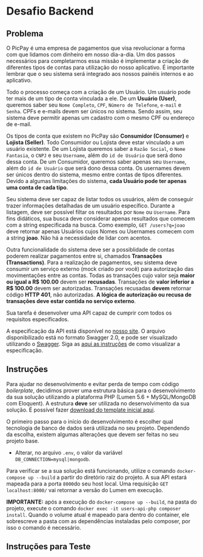 # Desafio Backend

## Problema
O PicPay é uma empresa de pagamentos que visa revolucionar a forma com que lidamos com dinheiro em nosso dia-a-dia. Um dos passos necessários para completarmos essa missão é implementar a criação de diferentes tipos de contas para utilização do nosso aplicativo. 
É importante lembrar que o seu sistema será integrado aos nossos painéis internos e ao aplicativo.

Todo o processo começa com a criação de um Usuário. Um usuário pode ter mais de um tipo de conta vinculada a ele. 
De um **Usuário (User)**, queremos saber seu `Nome Completo`, `CPF`, `Número de Telefone`, `e-mail` e `Senha`. 
CPFs e e-mails devem ser únicos no sistema. Sendo assim, seu sistema deve permitir apenas um cadastro com o mesmo CPF ou endereço de e-mail.

Os tipos de conta que existem no PicPay são **Consumidor (Consumer)** e **Lojista (Seller)**. Todo Consumidor ou Lojista deve estar vinculado a um usuário existente. 
De um Lojista queremos saber a `Razão Social`, o `Nome Fantasia`, o `CNPJ` e seu `Username`, além do `id de Usuário` que será dono dessa conta. 
De um Consumidor, queremos saber apenas seu `Username`, além do `id de Usuário` que será dono dessa conta. 
Os usernames devem ser únicos dentro do sistema, mesmo entre contas de tipos diferentes.
Devido a algumas limitações do sistema, **cada Usuário pode ter apenas uma conta de cada tipo**.

Seu sistema deve ser capaz de listar todos os usuários, além de conseguir trazer informações detalhadas de um usuário específico. 
Durante a listagem, deve ser possível filtar os resultados por `Nome` ou `Username`.
Para fins didáticos, sua busca deve considerar apenas resultados que comecem com a string especificada na busca. Como exemplo,
`GET /users?q=joao` deve retornar apenas Usuários cujos Nomes ou Usernames comecem com a string **joao**. 
Não há a necessidade de lidar com acentos.

Outra funcionalidade do sistema deve ser a possiblidade de contas poderem realizar pagamentos entre si, chamados **Transações (Transactions)**. 
Para a realização de pagamentos, seu sistema deve consumir um serviço externo (mock criado por você) para autorização das movimentações entre as contas.
Todas as transações cujo valor seja **maior ou igual a R$ 100.00** devem ser **recusadas**. Transações de **valor inferior a R$ 100.00** devem ser autorizadas.
Transações recusadas **devem** retornar código **HTTP 401**, não autorizadas. **A lógica de autorização ou recusa de transações deve estar contida no serviço externo**.

Sua tarefa é desenvolver uma API capaz de cumprir com todos os requisitos especificados. 

A especificação da API está disponível no [nosso site](https://careers-picpay.s3.amazonaws.com/desafio/users-api/api-spec.json). O arquivo disponibilizado está no formato Swagger 2.0, e pode ser visualizado
utilizando o [Swagger](https://swagger.io). Siga as [aqui as instruções](https://hub.docker.com/r/swaggerapi/swagger-editor/) de como visualizar a especificação. 

## Instruções
Para ajudar no desenvolvimento e evitar perda de tempo com código *boilerplate*, decidimos prover uma estrutura básica para o desenvolvimento da sua solução utilizando a plataforma PHP (Lumen 5.6 + MySQL/MongoDB com Eloquent).
A estrutura **deve** ser utilizada no desenvolvimento da sua solução. 
É possível fazer [download do template inicial aqui](https://careers-picpay.s3.amazonaws.com/desafio/php/php-base.zip).

O primeiro passo para o início do desenvolvimento é escolher qual tecnologia de banco de dados será utilizada no seu projeto. Dependendo da escolha, existem algumas alterações que devem ser feitas no seu projeto base.

- Alterar, no arquivo `.env`, o valor da variável `DB_CONNECTION=mysql|mongodb`.

Para verificar se a sua solução está funcionando, utilize o comando `docker-compose up --build` a partir do diretório raiz do projeto. 
A sua API estará mapeada para a porta `8000`do seu host local. Uma requisição `GET localhost:8000/` vai retornar a versão do Lumen em execução.

**IMPORTANTE:** após a execução do `docker-compose up --build`, na pasta do projeto, execute o comando `docker exec -it users-api-php composer install`.
Quando o volume atual é mapeado para dentro do container, ele sobrescreve a pasta com as dependências instaladas pelo composer, por isso o comando é necessário. 

## Instruções para Teste

